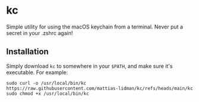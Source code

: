 # kc
Simple utility for using the macOS keychain from a terminal. Never put a secret in your .zshrc again!

## Installation

Simply download `kc` to somewhere in your `$PATH`, and make sure it's executable. For example:

```
sudo curl -o /usr/local/bin/kc https://raw.githubusercontent.com/mattias-lidman/kc/refs/heads/main/kc
sudo chmod +x /usr/local/bin/kc
```
